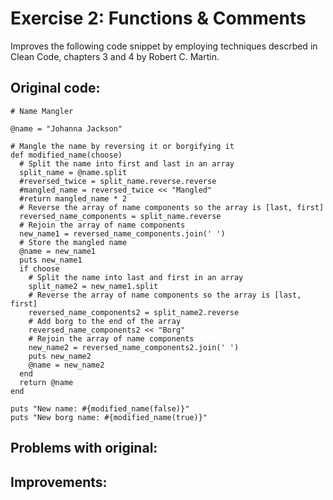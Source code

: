 # Exercise 2: Functions & Comments

Improves the following code snippet by employing techniques descrbed in Clean Code, chapters 3 and 4 by Robert C. Martin.

## Original code:

```
# Name Mangler

@name = "Johanna Jackson"

# Mangle the name by reversing it or borgifying it
def modified_name(choose)
  # Split the name into first and last in an array
  split_name = @name.split
  #reversed_twice = split_name.reverse.reverse
  #mangled_name = reversed_twice << "Mangled"
  #return mangled_name * 2
  # Reverse the array of name components so the array is [last, first]
  reversed_name_components = split_name.reverse
  # Rejoin the array of name components
  new_name1 = reversed_name_components.join(' ')
  # Store the mangled name
  @name = new_name1
  puts new_name1
  if choose
    # Split the name into last and first in an array
    split_name2 = new_name1.split
    # Reverse the array of name components so the array is [last, first]
    reversed_name_components2 = split_name2.reverse
    # Add borg to the end of the array
    reversed_name_components2 << "Borg"
    # Rejoin the array of name components
    new_name2 = reversed_name_components2.join(' ')
    puts new_name2
    @name = new_name2
  end
  return @name
end

puts "New name: #{modified_name(false)}"
puts "New borg name: #{modified_name(true)}"
```

## Problems with original:

## Improvements:
